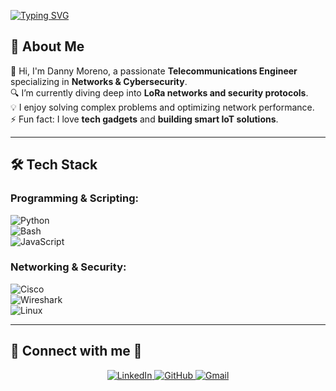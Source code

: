 <!-- Encabezado con texto animado -->
<p align="left">
  <a href="https://git.io/typing-svg">
    <img src="https://readme-typing-svg.demolab.com?font=Georgia&weight=800&pause=1000&size=33&color=042D5E&width=370&height=100&lines=HI,+I'M+DANNY+👋" alt="Typing SVG" />
  </a>
</p>

<!-- Sección "About Me" -->
## 🚀 About Me  
👋 Hi, I'm Danny Moreno, a passionate **Telecommunications Engineer** specializing in **Networks & Cybersecurity**.  
🔍 I’m currently diving deep into **LoRa networks and security protocols**.  
💡 I enjoy solving complex problems and optimizing network performance.  
⚡ Fun fact: I love **tech gadgets** and **building smart IoT solutions**.  

---

## 🛠️ Tech Stack  
### **Programming & Scripting:**  
![Python](https://img.shields.io/badge/Python-3776AB?style=for-the-badge&logo=python&logoColor=white)  
![Bash](https://img.shields.io/badge/Bash-4EAA25?style=for-the-badge&logo=gnubash&logoColor=white)  
![JavaScript](https://img.shields.io/badge/JavaScript-F7DF1E?style=for-the-badge&logo=javascript&logoColor=black)  

### **Networking & Security:**  
![Cisco](https://img.shields.io/badge/Cisco-1BA0D7?style=for-the-badge&logo=cisco&logoColor=white)  
![Wireshark](https://img.shields.io/badge/Wireshark-1679A7?style=for-the-badge&logo=wireshark&logoColor=white)  
![Linux](https://img.shields.io/badge/Linux-FCC624?style=for-the-badge&logo=linux&logoColor=black)  



---

## 🔗 Connect with me 🤝  
<p align="center">
  <a href="https://www.linkedin.com/in/danny-leandro-moreno-yepes-a00765348?utm_source=share&utm_campaign=share_via&utm_content=profile&utm_medium=ios_app" target="_blank">
    <img src="https://img.icons8.com/doodle/40/000000/linkedin--v2.png" alt="LinkedIn">
  </a>
  <a href="https://github.com/ING-Danny" target="_blank">
    <img src="https://img.icons8.com/doodle/40/000000/github--v1.png" alt="GitHub">
  </a>
  <a href="mailto:danny11yepes@hotmail.com">
    <img src="https://img.icons8.com/doodle/40/gmail.png" alt="Gmail">
  </a>
</p>
